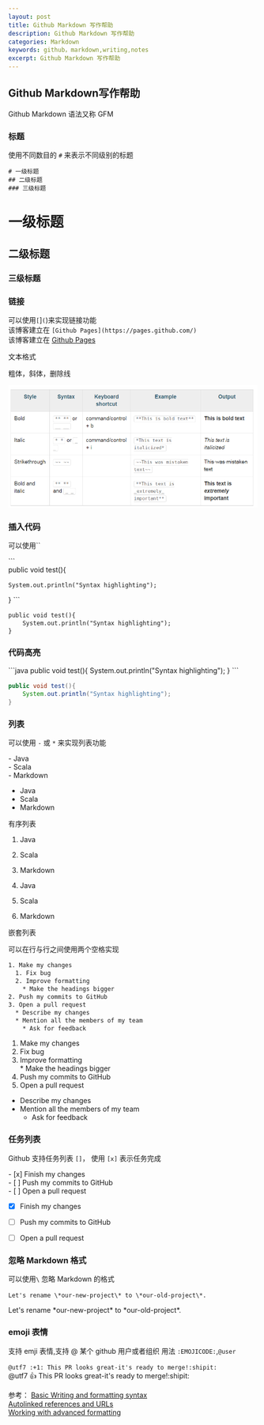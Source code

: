 ```yaml
---
layout: post
title: Github Markdown 写作帮助
description: Github Markdown 写作帮助
categories: Markdown
keywords: github，markdown,writing,notes
excerpt: Github Markdown 写作帮助
---
```


## Github Markdown写作帮助

Github Markdown 语法又称 GFM 

### 标题

使用不同数目的 `#` 来表示不同级别的标题
```
# 一级标题
## 二级标题
### 三级标题
```
# 一级标题
## 二级标题
### 三级标题

### 链接
可以使用`[`]`(`)来实现链接功能  
该博客建立在 `[Github Pages](https://pages.github.com/)`  
该博客建立在 [Github Pages](https://pages.github.com/)


文本格式

粗体，斜体，删除线

![](/images/posts/github/github-markwon-help/gfm_help.png)

### 插入代码
可以使用\`\`

\`\`\`  
public void test(){ 

	System.out.println("Syntax highlighting");
	
}
\`\`\`

```
public void test(){
	System.out.println("Syntax highlighting");
}
```


### 代码高亮
\`\`\`java
public void test(){
	System.out.println("Syntax highlighting");
}
\`\`\`

```java
public void test(){
	System.out.println("Syntax highlighting");
}
```



### 列表

可以使用 `-` 或 `*` 来实现列表功能

\- Java  
\- Scala  
\- Markdown  

- Java  
- Scala  
- Markdown  

有序列表
1. Java  
2. Scala  
3. Markdown  

1. Java  
2. Scala  
3. Markdown  

嵌套列表

可以在行与行之间使用两个空格实现
```
1. Make my changes  
  1. Fix bug  
  2. Improve formatting  
    * Make the headings bigger  
2. Push my commits to GitHub  
3. Open a pull request  
  * Describe my changes  
  * Mention all the members of my team  
    * Ask for feedback  
```	
1. Make my changes  
  1. Fix bug  
  2. Improve formatting  
    * Make the headings bigger  
2. Push my commits to GitHub  
3. Open a pull request  
  * Describe my changes  
  * Mention all the members of my team  
    * Ask for feedback  	 

### 任务列表
Github 支持任务列表 `[]`， 使用 `[x]` 表示任务完成

\- \[x\] Finish my changes  
\- \[ \] Push my commits to GitHub  
\- \[ \] Open a pull request  

- [x] Finish my changes  
- [ ] Push my commits to GitHub  
- [ ] Open a pull request  
	



### 忽略 Markdown 格式
可以使用`\` 忽略 Markdown 的格式

`Let's rename \*our-new-project\* to \*our-old-project\*.`

Let's rename \*our-new-project\* to \*our-old-project\*.

### emoji 表情

支持 emji 表情,支持 @ 某个 github 用户或者组织
用法 `:EMOJICODE:`,`@user`

`@utf7 :+1: This PR looks great-it's ready to merge!:shipit:`  
@utf7 :+1: This PR looks great-it's ready to merge!:shipit:



		 
参考：
[Basic Writing and formatting syntax](https://help.github.com/articles/basic-writing-and-formatting-syntax/)  
[Autolinked references and URLs](https://help.github.com/articles/autolinked-references-and-urls/)  
[Working with advanced formatting](https://help.github.com/articles/working-with-advanced-formatting/)  